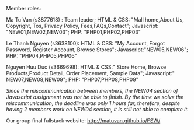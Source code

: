 Member roles:

Ma Tu Van (s3877618) : Team leader; HTML & CSS: "Mall home,About Us, Copyright, Tos, Privacy Policy, Fees,FAQs,Contact"; Javascript: "NEW01,NEW02,NEW03"; PHP: "PHP01,PHP02,PHP03"

Le Thanh Nguyen (s3638100): HTML & CSS: "My Account, Forgot Password, Register Account,  Browse Stores"; Javascript:"NEW05,NEW06"; PHP: "PHP04,PHP05,PHP06"

Nguyen Huu Duc (s3669698): HTML & CSS:" Store Home, Browse Products,Product Detail, Order Placement, Sample Data"; Javascript:" NEW07,NEW08,NEW09"; PHP: "PHP07,PHP08,PHP09"

*Since the miscommunication between members, the NEW04 section of Javascript assignment was not be able to finish. By the time we solve the miscommunication, the deadline was only 1 hours far, therefore, despite having 2 members work on NEW04 section, it is still not able to complete it.*

Our group final fullstack website: http://matuvan.github.io/FSW/

